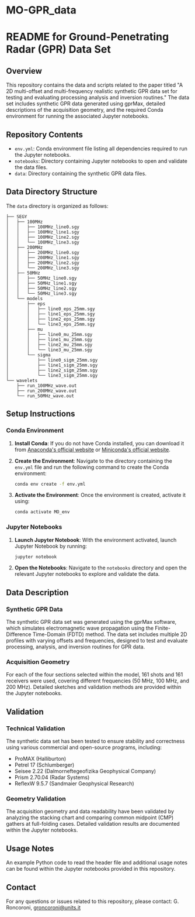 # MO-GPR_data
# README for Ground-Penetrating Radar (GPR) Data Set

## Overview

This repository contains the data and scripts related to the paper titled "A 2D multi-offset and multi-frequency realistic synthetic GPR data set for testing and evaluating processing analysis and inversion routines." The data set includes synthetic GPR data generated using gprMax, detailed descriptions of the acquisition geometry, and the required Conda environment for running the associated Jupyter notebooks.

## Repository Contents

- `env.yml`: Conda environment file listing all dependencies required to run the Jupyter notebooks.
- `notebooks`: Directory containing Jupyter notebooks to open and validate the data files.
- `data`: Directory containing the synthetic GPR data files.

## Data Directory Structure

The `data` directory is organized as follows:

	├── SEGY
	│   ├── 100MHz
	│   │   ├── 100MHz_line0.sgy
	│   │   ├── 100MHz_line1.sgy
	│   │   ├── 100MHz_line2.sgy
	│   │   └── 100MHz_line3.sgy
	│   ├── 200MHz
	│   │   ├── 200MHz_line0.sgy
	│   │   ├── 200MHz_line1.sgy
	│   │   ├── 200MHz_line2.sgy
	│   │   └── 200MHz_line3.sgy
	│   ├── 50MHz
	│   │   ├── 50MHz_line0.sgy
	│   │   ├── 50MHz_line1.sgy
	│   │   ├── 50MHz_line2.sgy
	│   │   └── 50MHz_line3.sgy
	│   └── models
	│       ├── eps
	│       │   ├── line0_eps_25mm.sgy
	│       │   ├── line1_eps_25mm.sgy
	│       │   ├── line2_eps_25mm.sgy
	│       │   └── line3_eps_25mm.sgy
	│       ├── mu
	│       │   ├── line0_mu_25mm.sgy
	│       │   ├── line1_mu_25mm.sgy
	│       │   ├── line2_mu_25mm.sgy
	│       │   └── line3_mu_25mm.sgy
	│       └── sigma
	│           ├── line0_sigm_25mm.sgy
	│           ├── line1_sigm_25mm.sgy
	│           ├── line2_sigm_25mm.sgy
	│           └── line3_sigm_25mm.sgy
	└── wavelets
	    ├── run_100MHz_wave.out
	    ├── run_200MHz_wave.out
	    └── run_50MHz_wave.out
	    

## Setup Instructions

### Conda Environment

1. **Install Conda**: If you do not have Conda installed, you can download it from [Anaconda's official website](https://www.anaconda.com/products/distribution) or [Miniconda's official website](https://docs.conda.io/en/latest/miniconda.html).

2. **Create the Environment**: Navigate to the directory containing the `env.yml` file and run the following command to create the Conda environment:

    ```bash
    conda env create -f env.yml
    ```

3. **Activate the Environment**: Once the environment is created, activate it using:

    ```bash
    conda activate MO_env
    ```

### Jupyter Notebooks

1. **Launch Jupyter Notebook**: With the environment activated, launch Jupyter Notebook by running:

    ```bash
    jupyter notebook
    ```

2. **Open the Notebooks**: Navigate to the `notebooks` directory and open the relevant Jupyter notebooks to explore and validate the data.

## Data Description

### Synthetic GPR Data

The synthetic GPR data set was generated using the gprMax software, which simulates electromagnetic wave propagation using the Finite-Difference Time-Domain (FDTD) method. The data set includes multiple 2D profiles with varying offsets and frequencies, designed to test and evaluate processing, analysis, and inversion routines for GPR data.

### Acquisition Geometry

For each of the four sections selected within the model, 161 shots and 161 receivers were used, covering different frequencies (50 MHz, 100 MHz, and 200 MHz). Detailed sketches and validation methods are provided within the Jupyter notebooks.

## Validation

### Technical Validation

The synthetic data set has been tested to ensure stability and correctness using various commercial and open-source programs, including:

- ProMAX (Halliburton)
- Petrel 17 (Schlumberger)
- Seisee 2.22 (Dalmorneftegeofizika Geophysical Company)
- Prism 2.70.04 (Radar Systems)
- ReflexW 9.5.7 (Sandmaier Geophysical Research)

### Geometry Validation

The acquisition geometry and data readability have been validated by analyzing the stacking chart and comparing common midpoint (CMP) gathers at full-folding cases. Detailed validation results are documented within the Jupyter notebooks.

## Usage Notes

An example Python code to read the header file and additional usage notes can be found within the Jupyter notebooks provided in this repository.

## Contact

For any questions or issues related to this repository, please contact: G. Roncoroni, groncoroni@units.it
